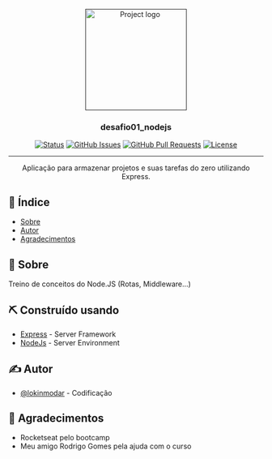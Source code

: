 <p align="center">
  <a href="" rel="noopener">
 <img width=200px height=200px src="https://i.imgur.com/6wj0hh6.jpg" alt="Project logo"></a>
</p>

<h3 align="center">desafio01_nodejs</h3>

<div align="center">

[![Status](https://img.shields.io/badge/status-active-success.svg)]()
[![GitHub Issues](https://img.shields.io/github/issues/lokinmodar/desafio01_nodejs.svg)](https://github.com/lokinmodar/desafio01_nodejs/issues)
[![GitHub Pull Requests](https://img.shields.io/github/issues-pr/lokinmodar/desafio01_nodejs.svg)](https://github.com/lokinmodar/desafio01_nodejs/pulls)
[![License](https://img.shields.io/badge/license-MIT-blue.svg)](/LICENSE)

</div>

---

<p align="center"> Aplicação para armazenar projetos e suas tarefas do zero utilizando Express.
    <br> 
</p>

## 📝 Índice

- [Sobre](#about)
- [Autor](#authors)
- [Agradecimentos](#acknowledgement)

## 🧐 Sobre <a name = "about"></a>

Treino de conceitos do Node.JS (Rotas, Middleware...)


## ⛏️ Construído usando <a name = "built_using"></a>

- [Express](https://expressjs.com/) - Server Framework
- [NodeJs](https://nodejs.org/en/) - Server Environment

## ✍️ Autor <a name = "authors"></a>

- [@lokinmodar](https://github.com/lokinmodar) - Codificação

## 🎉 Agradecimentos <a name = "acknowledgement"></a>

- Rocketseat pelo bootcamp
- Meu amigo Rodrigo Gomes pela ajuda com o curso

